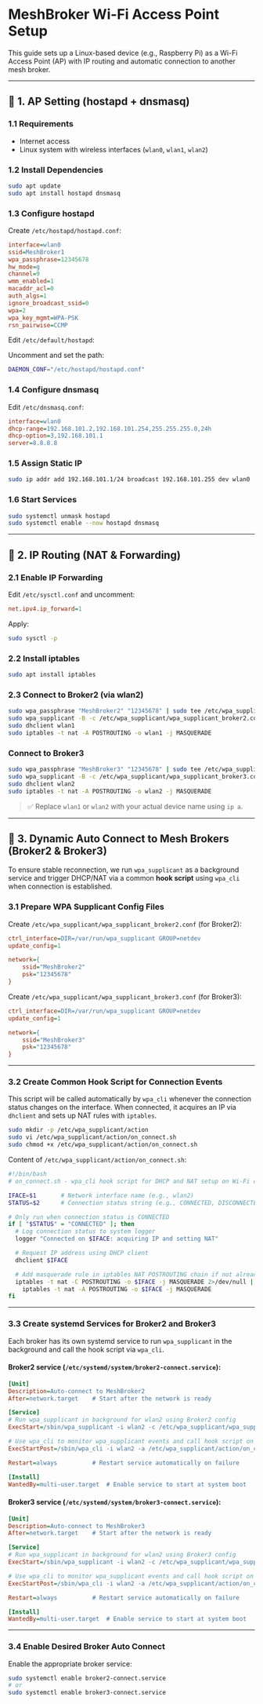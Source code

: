 # MeshBroker Wi-Fi Access Point Setup

This guide sets up a Linux-based device (e.g., Raspberry Pi) as a Wi-Fi Access Point (AP) with IP routing and automatic connection to another mesh broker.

---

## 📡 1. AP Setting (hostapd + dnsmasq)

### 1.1 Requirements

- Internet access
- Linux system with wireless interfaces (`wlan0`, `wlan1`, `wlan2`)

### 1.2 Install Dependencies

```bash
sudo apt update
sudo apt install hostapd dnsmasq
```

### 1.3 Configure hostapd

Create `/etc/hostapd/hostapd.conf`:

```ini
interface=wlan0
ssid=MeshBroker1
wpa_passphrase=12345678
hw_mode=g
channel=9
wmm_enabled=1
macaddr_acl=0
auth_algs=1
ignore_broadcast_ssid=0
wpa=2
wpa_key_mgmt=WPA-PSK
rsn_pairwise=CCMP
```

Edit `/etc/default/hostapd`:

Uncomment and set the path:

```bash
DAEMON_CONF="/etc/hostapd/hostapd.conf"
```

### 1.4 Configure dnsmasq

Edit `/etc/dnsmasq.conf`:

```ini
interface=wlan0
dhcp-range=192.168.101.2,192.168.101.254,255.255.255.0,24h
dhcp-option=3,192.168.101.1
server=8.8.8.8
```

### 1.5 Assign Static IP

```bash
sudo ip addr add 192.168.101.1/24 broadcast 192.168.101.255 dev wlan0
```

### 1.6 Start Services

```bash
sudo systemctl unmask hostapd
sudo systemctl enable --now hostapd dnsmasq
```

---

## 🔀 2. IP Routing (NAT & Forwarding)

### 2.1 Enable IP Forwarding

Edit `/etc/sysctl.conf` and uncomment:

```ini
net.ipv4.ip_forward=1
```

Apply:

```bash
sudo sysctl -p
```

### 2.2 Install iptables

```bash
sudo apt install iptables
```

### 2.3 Connect to Broker2 (via wlan2)

```bash
sudo wpa_passphrase "MeshBroker2" "12345678" | sudo tee /etc/wpa_supplicant/wpa_supplicant_broker2.conf
sudo wpa_supplicant -B -c /etc/wpa_supplicant/wpa_supplicant_broker2.conf -i wlan2
sudo dhclient wlan1
sudo iptables -t nat -A POSTROUTING -o wlan1 -j MASQUERADE
```

### Connect to Broker3

```bash
sudo wpa_passphrase "MeshBroker3" "12345678" | sudo tee /etc/wpa_supplicant/wpa_supplicant_broker3.conf
sudo wpa_supplicant -B -c /etc/wpa_supplicant/wpa_supplicant_broker3.conf -i wlan2
sudo dhclient wlan2
sudo iptables -t nat -A POSTROUTING -o wlan2 -j MASQUERADE
```

> ✅ Replace `wlan1` or `wlan2` with your actual device name using `ip a`.

---

## 🤖 3. Dynamic Auto Connect to Mesh Brokers (Broker2 & Broker3)

To ensure stable reconnection, we run `wpa_supplicant` as a background service and trigger DHCP/NAT via a common **hook script** using `wpa_cli` when connection is established.

### 3.1 Prepare WPA Supplicant Config Files

Create `/etc/wpa_supplicant/wpa_supplicant_broker2.conf` (for Broker2):

```ini
ctrl_interface=DIR=/var/run/wpa_supplicant GROUP=netdev
update_config=1

network={
    ssid="MeshBroker2"
    psk="12345678"
}
```

Create `/etc/wpa_supplicant/wpa_supplicant_broker3.conf` (for Broker3):

```ini
ctrl_interface=DIR=/var/run/wpa_supplicant GROUP=netdev
update_config=1

network={
    ssid="MeshBroker3"
    psk="12345678"
}
```

---

### 3.2 Create Common Hook Script for Connection Events

This script will be called automatically by `wpa_cli` whenever the connection status changes on the interface.
When connected, it acquires an IP via `dhclient` and sets up NAT rules with `iptables`.

```bash
sudo mkdir -p /etc/wpa_supplicant/action
sudo vi /etc/wpa_supplicant/action/on_connect.sh
sudo chmod +x /etc/wpa_supplicant/action/on_connect.sh
```

Content of `/etc/wpa_supplicant/action/on_connect.sh`:

```bash
#!/bin/bash
# on_connect.sh - wpa_cli hook script for DHCP and NAT setup on Wi-Fi connection

IFACE=$1       # Network interface name (e.g., wlan2)
STATUS=$2      # Connection status string (e.g., CONNECTED, DISCONNECTED)

# Only run when connection status is CONNECTED
if [ "$STATUS" = "CONNECTED" ]; then
  # Log connection status to system logger
  logger "Connected on $IFACE: acquiring IP and setting NAT"

  # Request IP address using DHCP client
  dhclient $IFACE

  # Add masquerade rule in iptables NAT POSTROUTING chain if not already present
  iptables -t nat -C POSTROUTING -o $IFACE -j MASQUERADE 2>/dev/null || \
    iptables -t nat -A POSTROUTING -o $IFACE -j MASQUERADE
fi
```

---

### 3.3 Create systemd Services for Broker2 and Broker3

Each broker has its own systemd service to run `wpa_supplicant` in the background and call the hook script via `wpa_cli`.

#### Broker2 service (`/etc/systemd/system/broker2-connect.service`):

```ini
[Unit]
Description=Auto-connect to MeshBroker2
After=network.target    # Start after the network is ready

[Service]
# Run wpa_supplicant in background for wlan2 using Broker2 config
ExecStart=/sbin/wpa_supplicant -i wlan2 -c /etc/wpa_supplicant/wpa_supplicant_broker2.conf -D nl80211,wext

# Use wpa_cli to monitor wpa_supplicant events and call hook script on connection
ExecStartPost=/sbin/wpa_cli -i wlan2 -a /etc/wpa_supplicant/action/on_connect.sh

Restart=always          # Restart service automatically on failure

[Install]
WantedBy=multi-user.target  # Enable service to start at system boot
```

#### Broker3 service (`/etc/systemd/system/broker3-connect.service`):

```ini
[Unit]
Description=Auto-connect to MeshBroker3
After=network.target    # Start after the network is ready

[Service]
# Run wpa_supplicant in background for wlan2 using Broker3 config
ExecStart=/sbin/wpa_supplicant -i wlan2 -c /etc/wpa_supplicant/wpa_supplicant_broker3.conf -D nl80211,wext

# Use wpa_cli to monitor wpa_supplicant events and call hook script on connection
ExecStartPost=/sbin/wpa_cli -i wlan2 -a /etc/wpa_supplicant/action/on_connect.sh

Restart=always          # Restart service automatically on failure

[Install]
WantedBy=multi-user.target  # Enable service to start at system boot
```

---

### 3.4 Enable Desired Broker Auto Connect

Enable the appropriate broker service:

```bash
sudo systemctl enable broker2-connect.service
# or
sudo systemctl enable broker3-connect.service
```